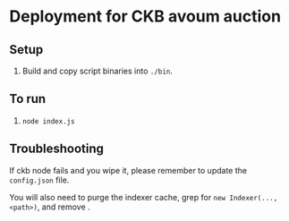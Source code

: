 # Deployment for CKB avoum auction

## Setup

1. Build and copy script binaries into `./bin`.

## To run

1. `node index.js`

## Troubleshooting

If ckb node fails and you wipe it, please remember to update the `config.json` file.

You will also need to purge the indexer cache, grep for `new Indexer(..., <path>)`,
and remove <path>.
